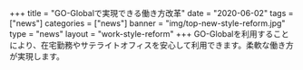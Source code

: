 +++
title = "GO-Globalで実現できる働き方改革"
date = "2020-06-02"
tags = ["news"]
categories = ["news"]
banner = "img/top-new-style-reform.jpg"
type = "news"
layout = "work-style-reform"
+++
GO-Globalを利用することにより、在宅勤務やサテライトオフィスを安心して利用できます。柔軟な働き方が実現します。
